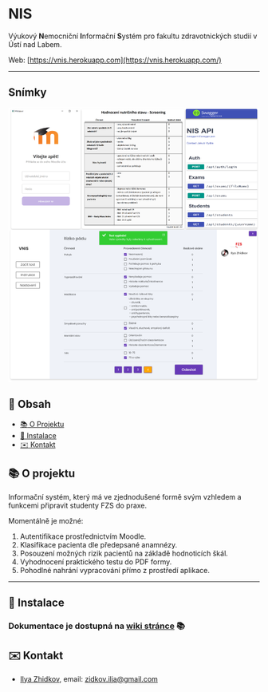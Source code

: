 # NIS

Výukový **N**emocniční **I**nformační **S**ystém pro fakultu zdravotnických studií v Ústí nad Labem.

Web: [https://vnis.herokuapp.com](https://vnis.herokuapp.com/)

---

## Snímky

![VNIS](/assets/screenshots/showcase.png)

## :page_facing_up: Obsah

* [:books: O Projektu](#books-o-projektu)
* [:floppy_disk: Instalace](#floppy_disk-instalace)
* [:envelope: Kontakt](#envelope-kontakt)

## :books: O projektu

Informační systém, který má ve zjednodušené formě svým vzhledem a funkcemi připravit studenty FZS do praxe.

Momentálně je možné:

1. Autentifikace prostřednictvím Moodle.
2. Klasifikace pacienta dle předepsané anamnézy.
3. Posouzení možných rizik pacientů na základě hodnoticích škál.
4. Vyhodnocení praktického testu do PDF formy.
5. Pohodlné nahrání vypracování přímo z prostředí aplikace.
___

## :floppy_disk: Instalace

### Dokumentace je dostupná na [wiki stránce](https://github.com/ilya-zhidkov/nis/wiki/)  :books:

## :envelope: Kontakt

* [Ilya Zhidkov](https://github.com/ilya-zhidkov/), email: zidkov.ilja@gmail.com

